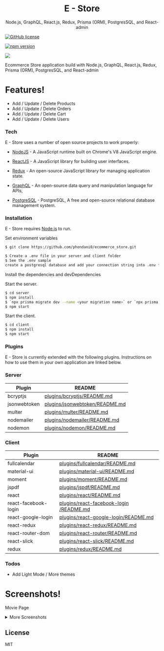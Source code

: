 <h1 align="center">
E - Store
</h1>
<p align="center">
Node.js, GraphQL, React.js, Redux, Prisma (ORM), PostgresSQL, and React-admin
</p>

[![GitHub license](https://www.gnu.org/graphics/gplv3-with-text-136x68.png)](https://github.com/facebook/react/blob/master/LICENSE) 


[![npm version](https://img.shields.io/npm/v/react.svg?style=flat)](https://www.npmjs.com/package/react) 


![](https://visitor-badge.laobi.icu/badge?page_id=phondani0.ecommerce_store)

Ecommerce Store application build with Node.js, GraphQL, React.js, Redux, Prisma (ORM), PostgresSQL, and React-admin


# Features!

  - Add / Update / Delete Products
  - Add / Update / Delete Orders
  - Add / Update / Delete Cart
  - Add / Update / Delete Users 


### Tech
E - Store uses a number of open source projects to work properly:

* [NodeJS](https://nodejs.org/) - A JavaScript runtime built on Chrome's V8 JavaScript engine.

* [ReactJS](https://reactjs.org/) - A JavaScript library for building user interfaces.

* [Redux](https://redux.js.org/) - An open-source JavaScript library for managing application state.

* [GraphQL](https://graphql.org/) - An open-source data query and manipulation language for APIs,

* [PostgreSQL](https://www.postgresql.org/) - PostgreSQL, A free and open-source relational database management system.


### Installation

E - Store requires [Node.js](https://nodejs.org/)  to run.

Set environment variables 

```sh
$ git clone https://github.com/phondani0/ecommerce_store.git

$ Create a .env file in your server and client folder
$ See the .env sample
create a postgresql database and add your connection string into .env file
```

Install the dependencies and devDependencies

Start the server.

```sh
$ cd server 
$ npm install
$ `npx prisma migrate dev --name <your migration name>` or `npx prisma db push`
$ npm start
```

Start the client.

```sh
$ cd client 
$ npm install 
$ npm start
```


### Plugins

E - Store is currently extended with the following plugins. Instructions on how to use them in your own application are linked below.

### Server


| Plugin | README |
| ------ | ------ |
| bcryptjs | [plugins/bcryptjs/README.md](https://github.com/dcodeIO/bcrypt.js/blob/master/README.md) |
| jsonwebtoken | [plugins/jsonwebtoken/README.md](https://github.com/auth0/node-jsonwebtoken/blob/master/README.md) |
| multer | [plugins/multer/README.md](https://github.com/expressjs/multer/blob/master/README.md)|
| nodemailer | [plugins/nodemailer/README.md](https://github.com/nodemailer/nodemailer/blob/master/README.md) |
| nodemon | [plugins/nodemon/README.md](https://github.com/remy/nodemon/blob/master/README.md) |

### Client

| Plugin | README |
| ------ | ------ |
| fullcalendar | [plugins/fullcalendar/README.md](https://github.com/fullcalendar/fullcalendar/blob/master/README.md) |
| material-ui | [plugins/material-ui/README.md](https://github.com/mui-org/material-ui/blob/master/README.md) |
| moment | [plugins/moment/README.md](https://www.npmjs.com/package/@date-io/moment?activeTab=readme) |
| jspdf | [plugins/jspdf/README.md](https://github.com/MrRio/jsPDF) |
| react | [plugins/react/README.md](https://github.com/facebook/react/blob/master/README.md) |
| react-facebook-login | [plugins/react-facebook-login /README.md](https://github.com/keppelen/react-facebook-login/blob/master/README.md) |
| react-google-login | [plugins/react-google-login/README.md](https://www.npmjs.com/package/react-google-login) |
| react-redux | [plugins/react-redux/README.md](https://github.com/reduxjs/react-redux) |
| react-router-dom | [plugins/react-router/README.md](https://github.com/ReactTraining/react-router/blob/master/README.md) |
| react-slick | [plugins/react-slick/README.md](https://github.com/akiran/react-slick) |
| redux | [plugins/redux/README.md](https://github.com/reduxjs/redux)|

### Todos

 - Add Light Mode / More themes



# Screenshots! 

Movie Page

<details>
  <summary>More Screenshots</summary>
  Booking Page
  
</details>



License
----

MIT

